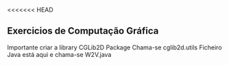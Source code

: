 
<<<<<<< HEAD

## Exercicios de Computação Gráfica

Importante criar a library CGLib2D
Package Chama-se cglib2d.utils
Ficheiro Java está aqui e chama-se W2V.java

